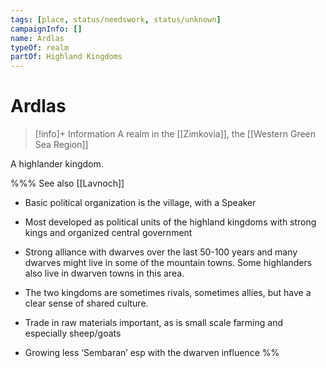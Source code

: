 ```yaml
---
tags: [place, status/needswork, status/unknown]
campaignInfo: []
name: Ardlas
typeOf: realm
partOf: Highland Kingdoms
---
```

# Ardlas
>[!info]+ Information
> A realm in the [[Zimkovia]], the [[Western Green Sea Region]]

A highlander kingdom.

%%%
See also [[Lavnoch]]
- Basic political organization is the village, with a Speaker
    
- Most developed as political units of the highland kingdoms with strong kings and organized central government
    
- Strong alliance with dwarves over the last 50-100 years and many dwarves might live in some of the mountain towns. Some highlanders also live in dwarven towns in this area.
    
- The two kingdoms are sometimes rivals, sometimes allies, but have a clear sense of shared culture. 
    
- Trade in raw materials important, as is small scale farming and especially sheep/goats
    
- Growing less ‘Sembaran’ esp with the dwarven influence
%%



